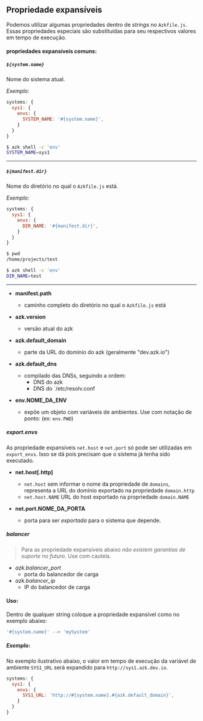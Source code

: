 ## Propriedade expansíveis

Podemos utilizar algumas propriedades dentro de _strings_ no `Azkfile.js`. Essas propriedades especiais são substituídas para seu respectivos valores em tempo de execução.

#### propriedades expansíveis comuns:

##### `${system.name}`
Nome do sistema atual.

_Exemplo_:

```js
systems: {
  sys1: {
    envs: {
      SYSTEM_NAME: '#{system.name}',
    }
  }
}
```

```sh
$ azk shell -c 'env'
SYSTEM_NAME=sys1
```

--------------------

##### `${manifest.dir}`
Nome do diretório no qual o `Azkfile.js` está.

_Exemplo_:

```js
systems: {
  sys1: {
    envs: {
      DIR_NAME: '#{manifest.dir}',
    }
  }
}
```

```sh
$ pwd
/home/projects/test

$ azk shell -c 'env'
DIR_NAME=test
```

--------------------


- __manifest.path__
  - caminho completo do diretório no qual o `Azkfile.js` está

- __azk.version__
  - versão atual do azk

- __azk.default_domain__
  - parte da URL do domínio do azk (geralmente "dev.azk.io")

- __azk.default_dns__
  - compilado das DNSs, seguindo a ordem:
    - DNS do azk
    - DNS do `/etc/resolv.conf

- __env.NOME_DA_ENV__
  - expõe um objeto com variáveis de ambientes. Use com notação de ponto: (ex: `env.PWD`)

##### export.envs

As propriedade expansíveis `net.host` e `net.port` só pode ser utilizadas em `export_envs`. Isso se dá pois precisam que o sistema já tenha sido executado.

- __net.host[.http]__
  - `net.host` sem informar o nome da propriedade de `domains`, representa a URL do domínio exportado na propriedade `domain.http`
  - `net.host.NAME` URL do host exportado na propriedade `domain.NAME`

- __net.port.NOME_DA_PORTA__
  - porta para ser _exportada_ para o sistema que depende.

##### balancer

> Para as propriedade expansíveis abaixo _não existem garantias de suporte no futuro_. Use com cautela.

- *azk.balancer_port*
  - porta do balancedor de carga
- *azk.balancer_ip*
  - IP do balancedor de carga

#### Uso:

Dentro de qualquer string coloque a propriedade expansível como no exemplo abaixo:

```js
'#{system.name}' --> 'mySystem'
```

##### Exemplo:

No exemplo ilustrativo abaixo, o valor em tempo de execução da variável de ambiente `SYS1_URL` será expandido para `http://sys1.azk.dev.io`.

```js
systems: {
  sys1: {
    envs: {
      SYS1_URL: 'http://#{system.name}.#{azk.default_domain}',
    }
  }
}
```

